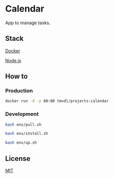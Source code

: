# Calendar

App to manage tasks.

## Stack

[Docker](https://www.docker.com/)

[Node.js](https://nodejs.org/en/)

## How to

### Production

```sh
docker run -d -p 80:80 tmvdl/projects:calendar
```

### Development

```sh
bash env/pull.sh 

bash env/install.sh 

bash env/up.sh 
```

## License

[MIT](./LICENSE)
